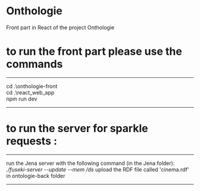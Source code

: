 # Onthologie
Front part in React of the project Onthologie

# to run the front part please use the commands 

***
cd .\onthologie-front\
cd .\react_web_app\
npm run dev
***

# to run the server for sparkle requests :

***
run the Jena server with the following command (in the Jena folder): 
*./fuseki-server --update --mem /ds* 
upload the RDF file called 'cinema.rdf' in ontologie-back folder
***